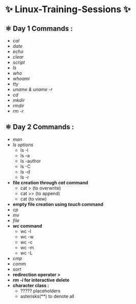 # ✨ Linux-Training-Sessions ✨
## ⚛️ Day 1 Commands :
- *cal*
- _date_
- *echo*
- _clear_
- *script*
- _ls_
- *who*
- _whoami_
- *tty*
- _uname & uname -r_
- *cd*
- _mkdir_
- *rmdir*
- _rm -r_

## ⚛️ Day 2 Commands :
- *man*
- *ls options*
  - ls -l
  - ls -a
  - ls -author
  - ls -C
  - ls -d
  - ls -r
- **file creation through *cat* command**
  - cat > (to overwrite)
  - cat >> (to append)
  - cat (to view)
- **empty file creation using *touch* command**
- *cp*
- *mv*
- *file*
- ***wc* command**
  - wc -l
  - wc -w
  - wc -c
  - wc -m
  - wc -L
- *cmp*
- *comm*
- *sort*
- **redirection operator _>_**
- ***rm -i* for interactive delete**
- **character class :**
  - ????? placeholders
  - asterisks(**) to denote all
      
